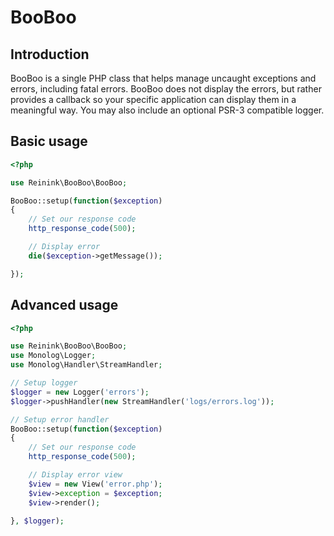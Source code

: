 BooBoo
======

## Introduction

BooBoo is a single PHP class that helps manage uncaught exceptions and errors, including fatal errors. BooBoo does not display the errors, but rather provides a callback so your specific application can display them in a meaningful way. You may also include an optional PSR-3 compatible logger.

## Basic usage

```php
<?php

use Reinink\BooBoo\BooBoo;

BooBoo::setup(function($exception)
{
	// Set our response code
	http_response_code(500);

	// Display error
	die($exception->getMessage());

});
```

## Advanced usage

```php
<?php

use Reinink\BooBoo\BooBoo;
use Monolog\Logger;
use Monolog\Handler\StreamHandler;

// Setup logger
$logger = new Logger('errors');
$logger->pushHandler(new StreamHandler('logs/errors.log'));

// Setup error handler
BooBoo::setup(function($exception)
{
	// Set our response code
	http_response_code(500);

	// Display error view
	$view = new View('error.php');
	$view->exception = $exception;
	$view->render();

}, $logger);
```